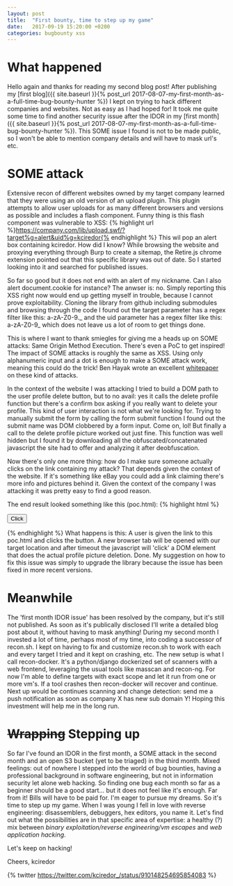 ```yaml
---
layout: post
title:  "First bounty, time to step up my game"
date:   2017-09-19 15:20:00 +0200
categories: bugbounty xss
---
```

# What happened #
Hello again and thanks for reading my second blog post! After publishing my [first blog]({{ site.baseurl }}{% post_url 2017-08-07-my-first-month-as-a-full-time-bug-bounty-hunter %}) I kept on trying to hack different companies and websites. Not as easy as I had hoped for! It took me quite some time to find another security issue after the IDOR in my [first month]({{ site.baseurl }}{% post_url 2017-08-07-my-first-month-as-a-full-time-bug-bounty-hunter %}). This SOME issue I found is not to be made public, so I won't be able to mention company details and will have to mask url's etc.

# SOME attack #
Extensive recon of different websites owned by my target company learned that they were using an old version of an upload plugin. This plugin attempts to allow user uploads for as many different browsers and versions as possible and includes a flash component. Funny thing is this flash component was vulnerable to XSS:
{% highlight url %}https://company.com/lib/upload.swf/?target%g=alert&uid%g=kciredor{% endhighlight %}
This wil pop an alert box containing kciredor. How did I know? While browsing the website and proxying everything through Burp to create a sitemap, the Retire.js chrome extension pointed out that this specific library was out of date. So I started looking into it and searched for published issues.

So far so good but it does not end with an alert of my nickname. Can I also alert document.cookie for instance? The anwser is: no. Simply reporting this XSS right now would end up getting myself in trouble, because I cannot prove exploitability. Cloning the library from github including submodules and browsing through the code I found out the target parameter has a regex filter like this: a-zA-Z0-9.\_ and the uid parameter has a regex filter like this: a-zA-Z0-9\_ which does not leave us a lot of room to get things done.

This is where I want to thank smiegles for giving me a heads up on SOME attacks: Same Origin Method Execution. There's even a PoC to get inspired! The impact of SOME attacks is roughly the same as XSS. Using only alphanumeric input and a dot is enough to make a SOME attack work, meaning this could do the trick! Ben Hayak wrote an excellent [whitepaper](http://files.benhayak.com/Same_Origin_Method_Execution__paper.pdf) on these kind of attacks.

In the context of the website I was attacking I tried to build a DOM path to the user profile delete button, but to no avail: yes it calls the delete profile function but there's a confirm box asking if you really want to delete your profile. This kind of user interaction is not what we're looking for. Trying to manually submit the form by calling the form submit function I found out the submit name was DOM clobbered by a form input. Come on, lol! But finally a call to the delete profile picture worked out just fine. This function was well hidden but I found it by downloading all the obfuscated/concatenated javascript the site had to offer and analyzing it after deobfuscation.

Now there's only one more thing: how do I make sure someone actually clicks on the link containing my attack? That depends given the context of the website. If it's something like eBay you could add a link claiming there's more info and pictures behind it. Given the context of the company I was attacking it was pretty easy to find a good reason.

The end result looked something like this (poc.html):
{% highlight html %}
<!-- Profile picture deletion 'SOME attack' PoC -->

<button onclick="fire()">Click</button>
<script>
function fire() {
  open('javascript:setTimeout("location=\'https://company.com/lib/upload.swf?target=opener.document.body.firstElementChild.nextElementSibling.nextElementSibling.nextElementSibling.nextElementSibling.nextElementSibling.firstElementChild.nextElementSibling...etc...firstElementChild.click&uid=poc_kciredor&\'", 2000)');
  setTimeout('location="https://company.com/profile/"')
}
</script>
{% endhighlight %}
What happens is this: A user is given the link to this poc.html and clicks the button. A new browser tab will be opened with our target location and after timeout the javascript will 'click' a DOM element that does the actual profile picture deletion. Done. My suggestion on how to fix this issue was simply to upgrade the library because the issue has been fixed in more recent versions.


# Meanwhile #
The 'first month IDOR issue' has been resolved by the company, but it's still not published. As soon as it's publically disclosed I'll write a detailed blog post about it, without having to mask anything! During my second month I invested a lot of time, perhaps most of my time, into coding a successor of recon.sh. I kept on having to fix and customize recon.sh to work with each and every target I tried and it kept on crashing, etc. The new setup is what I call recon-docker. It's a python/django dockerized set of scanners with a web frontend, leveraging the usual tools like masscan and recon-ng. For now I'm able to define targets with exact scope and let it run from one or more vm's. If a tool crashes then recon-docker will recover and continue. Next up would be continues scanning and change detection: send me a push notification as soon as company X has new sub domain Y! Hoping this investment will help me in the long run.

# ~~Wrapping~~ Stepping up #
So far I've found an IDOR in the first month, a SOME attack in the second month and an open S3 bucket (yet to be triaged) in the third month. Mixed feelings: out of nowhere I stepped into the world of bug bounties, having a professional background in software engineering, but not in information security let alone web hacking. So finding one bug each month so far as a beginner should be a good start... but it does not feel like it's enough. Far from it! Bills will have to be paid for. I'm eager to pursue my dreams. So it's time to step up my game. When I was young I fell in love with reverse engineering: disassemblers, debuggers, hex editors, you name it. Let's find out what the possibilities are in that specific area of expertise: a healthy (?) mix between *binary exploitation/reverse engineering/vm escapes* and *web application hacking*.

Let's keep on hacking!

Cheers,
kciredor

{% twitter https://twitter.com/kciredor_/status/910148254695854083 %}
